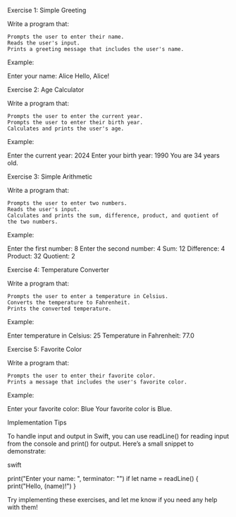 Exercise 1: Simple Greeting

Write a program that:

    Prompts the user to enter their name.
    Reads the user's input.
    Prints a greeting message that includes the user's name.

Example:


Enter your name: Alice
Hello, Alice!

Exercise 2: Age Calculator

Write a program that:

    Prompts the user to enter the current year.
    Prompts the user to enter their birth year.
    Calculates and prints the user's age.

Example:


Enter the current year: 2024
Enter your birth year: 1990
You are 34 years old.

Exercise 3: Simple Arithmetic

Write a program that:

    Prompts the user to enter two numbers.
    Reads the user's input.
    Calculates and prints the sum, difference, product, and quotient of the two numbers.

Example:



Enter the first number: 8
Enter the second number: 4
Sum: 12
Difference: 4
Product: 32
Quotient: 2

Exercise 4: Temperature Converter

Write a program that:

    Prompts the user to enter a temperature in Celsius.
    Converts the temperature to Fahrenheit.
    Prints the converted temperature.

Example:



Enter temperature in Celsius: 25
Temperature in Fahrenheit: 77.0

Exercise 5: Favorite Color

Write a program that:

    Prompts the user to enter their favorite color.
    Prints a message that includes the user's favorite color.

Example:


Enter your favorite color: Blue
Your favorite color is Blue.

Implementation Tips

To handle input and output in Swift, you can use readLine() for reading input from the console and print() for output. Here’s a small snippet to demonstrate:

swift

print("Enter your name: ", terminator: "")
if let name = readLine() {
    print("Hello, \(name)!")
}

Try implementing these exercises, and let me know if you need any help with them!
